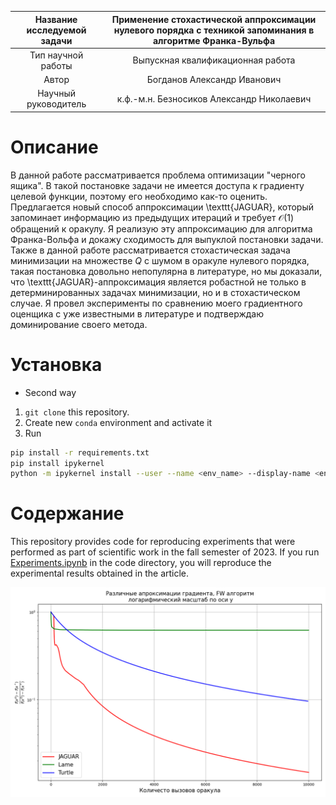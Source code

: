 | Название исследуемой задачи | Применение стохастической аппроксимации нулевого порядка с техникой запоминания в алгоритме Франка-Вульфа |
| :---: | :---: |
| Тип научной работы | Выпускная квалификационная работа |
| Автор | Богданов Александр Иванович |
| Научный руководитель | к.ф.-м.н. Безносиков Александр Николаевич |

# Описание

В данной работе рассматривается проблема оптимизации "черного ящика". В такой постановке задачи не имеется доступа к градиенту целевой функции, поэтому его необходимо как-то оценить. Предлагается новый способ аппроксимации \texttt{JAGUAR}, который запоминает информацию из предыдущих итераций и требует $\mathcal{O}(1)$ обращений к оракулу. Я реализую эту аппроксимацию для алгоритма Франка-Вольфа и докажу сходимость для выпуклой постановки задачи. Также в данной работе рассматривается стохастическая задача минимизации на множестве $Q$ с шумом в оракуле нулевого порядка, такая постановка довольно непопулярна в литературе, но мы доказали, что \texttt{JAGUAR}-аппроксимация является робастной не только в детерминированных задачах минимизации, но и в стохастическом случае. Я провел эксперименты по сравнению моего градиентного оценщика с уже известными в литературе и подтверждаю доминирование своего метода.

# Установка

- Second way
1. `git clone` this repository.
2. Create new `conda` environment and activate it
3. Run 
```bash
pip install -r requirements.txt
pip install ipykernel
python -m ipykernel install --user --name <env_name> --display-name <env_name>
```

# Содержание

This repository provides code for reproducing experiments that were performed as part of scientific work in the fall semester of 2023. If you run [Experiments.ipynb](https://github.com/intsystems/Bogdanov-BS-Thesis/blob/main/code/Experiments.ipynb) in the code directory, you will reproduce the experimental results obtained in the article. 

![JAGUAR](./code/figures/Non-stochastics.png)

